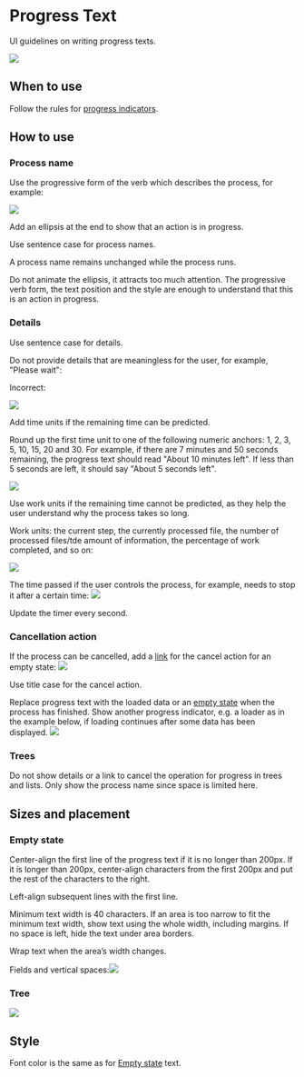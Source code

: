 <!-- Copyright 2000-2024 JetBrains s.r.o. and contributors. Use of this source code is governed by the Apache 2.0 license. -->

# Progress Text

<link-summary>UI guidelines on writing progress texts.</link-summary>

![](desc.png)

## When to use

Follow the rules for [progress indicators](progress_indicators.md).

## How to use

### Process name

Use the progressive form of the verb which describes the process, for example:

![](progressive_form.png)

Add an ellipsis at the end to show that an action is in progress.

Use sentence case for process names.

A process name remains unchanged while the process runs.

Do not animate the ellipsis, it attracts too much attention.
The progressive verb form, the text position and the style are enough to understand that this is an action in progress.

### Details

Use sentence case for details.

Do not provide details that are meaningless for the user, for example, "Please wait":

Incorrect:

![](meaningless.png)

Add time units if the remaining time can be predicted.

Round up the first time unit to one of the following numeric anchors: 1, 2, 3, 5, 10, 15, 20 and 30.
For example, if there are 7 minutes and 50 seconds remaining, the progress text should read "About 10 minutes left".
If less than 5 seconds are left, it should say "About 5 seconds left".

![](time.png)

Use work units if the remaining time cannot be predicted, as they help the user understand why the process takes so long.

Work units: the current step, the currently processed file, the number of processed files/tde amount of information, the percentage of work completed, and so on:

![](work.png)


The time passed if the user controls the process, for example, needs to stop it after a certain time:
![](passed.png)

<p>Update the timer every second.</p>

### Cancellation action

If the process can be cancelled, add a [link](link.md) for the cancel action for an empty state:
![](cancellation.png)


Use title case for the cancel action.

Replace progress text with the loaded data or an [empty state](empty_state.md) when the process has finished.
Show another progress indicator, e.g. a loader as in the example below, if loading continues after some data has been displayed.
![](empty_state_text.png)

### Trees

Do not show details or a link to cancel the operation for progress in trees and lists. Only show the process name since space is limited here.

## Sizes and placement

### Empty state

Center-align the first line of the progress text if it is no longer than 200px.
If it is longer than 200px, center-align characters from the first 200px and put the rest of the characters to the right.

Left-align subsequent lines with the first line.

Minimum text width is 40 characters. If an area is too narrow to fit the minimum text width, show text using the whole width, including margins.
If no space is left, hide the text under area borders.

Wrap text when the area’s width changes.

Fields and vertical spaces:![](fields.png)

### Tree
![](progress_text_tree.png)

## Style

Font color is the same as for [Empty state](empty_state.md) text.

